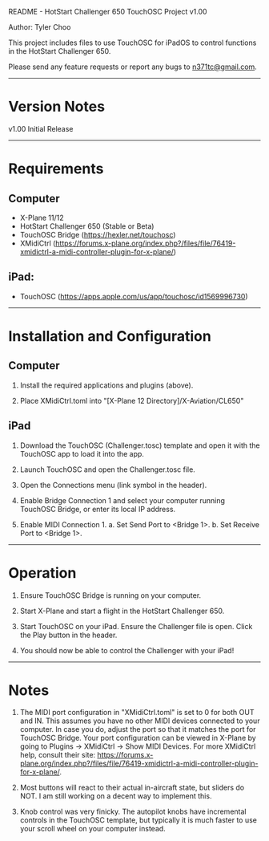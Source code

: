 README - HotStart Challenger 650 TouchOSC Project v1.00

Author: Tyler Choo

This project includes files to use TouchOSC for iPadOS to control functions in the HotStart Challenger 650.

Please send any feature requests or report any bugs to n371tc@gmail.com.

--------------------------------------------------------------
# Version Notes

v1.00
	Initial Release

--------------------------------------------------------------
# Requirements

## Computer
- X-Plane 11/12
- HotStart Challenger 650 (Stable or Beta)
- TouchOSC Bridge (https://hexler.net/touchosc)
- XMidiCtrl (https://forums.x-plane.org/index.php?/files/file/76419-xmidictrl-a-midi-controller-plugin-for-x-plane/)

## iPad:
- TouchOSC (https://apps.apple.com/us/app/touchosc/id1569996730)

--------------------------------------------------------------
# Installation and Configuration

## Computer
	
1. Install the required applications and plugins (above).

2. Place XMidiCtrl.toml into "[X-Plane 12 Directory]/X-Aviation/CL650"

## iPad

1. Download the TouchOSC (Challenger.tosc) template and open it with the TouchOSC app to load it into the app. 

2. Launch TouchOSC and open the Challenger.tosc file.

3. Open the Connections menu (link symbol in the header).

4. Enable Bridge Connection 1 and select your computer running TouchOSC Bridge, or enter its local IP address.

5. Enable MIDI Connection 1.
	a. Set Send Port to <Bridge 1>.
	b. Set Receive Port to <Bridge 1>.

--------------------------------------------------------------
# Operation

1. Ensure TouchOSC Bridge is running on your computer.

2. Start X-Plane and start a flight in the HotStart Challenger 650.

3. Start TouchOSC on your iPad. Ensure the Challenger file is open. Click the Play button in the header.

4. You should now be able to control the Challenger with your iPad!

--------------------------------------------------------------
# Notes

1. The MIDI port configuration in "XMidiCtrl.toml" is set to 0 for both OUT and IN. This assumes you have no other MIDI devices connected to your computer. In case you do, adjust the port so that it matches the port for TouchOSC Bridge. Your port configuration can be viewed in X-Plane by going to Plugins -> XMidiCtrl -> Show MIDI Devices. For more XMidiCtrl help, consult their site: https://forums.x-plane.org/index.php?/files/file/76419-xmidictrl-a-midi-controller-plugin-for-x-plane/.

2. Most buttons will react to their actual in-aircraft state, but sliders do NOT. I am still working on a decent way to implement this.

3. Knob control was very finicky. The autopilot knobs have incremental controls in the TouchOSC template, but typically it is much faster to use your scroll wheel on your computer instead. 